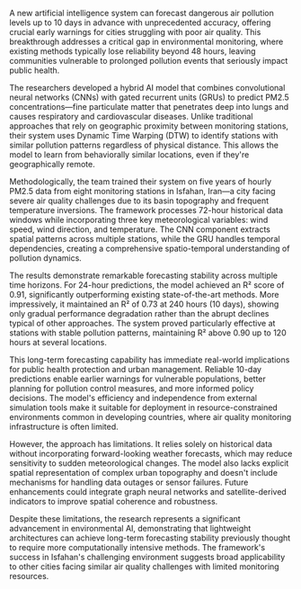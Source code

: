 A new artificial intelligence system can forecast dangerous air pollution levels up to 10 days in advance with unprecedented accuracy, offering crucial early warnings for cities struggling with poor air quality. This breakthrough addresses a critical gap in environmental monitoring, where existing methods typically lose reliability beyond 48 hours, leaving communities vulnerable to prolonged pollution events that seriously impact public health.

The researchers developed a hybrid AI model that combines convolutional neural networks (CNNs) with gated recurrent units (GRUs) to predict PM2.5 concentrations—fine particulate matter that penetrates deep into lungs and causes respiratory and cardiovascular diseases. Unlike traditional approaches that rely on geographic proximity between monitoring stations, their system uses Dynamic Time Warping (DTW) to identify stations with similar pollution patterns regardless of physical distance. This allows the model to learn from behaviorally similar locations, even if they're geographically remote.

Methodologically, the team trained their system on five years of hourly PM2.5 data from eight monitoring stations in Isfahan, Iran—a city facing severe air quality challenges due to its basin topography and frequent temperature inversions. The framework processes 72-hour historical data windows while incorporating three key meteorological variables: wind speed, wind direction, and temperature. The CNN component extracts spatial patterns across multiple stations, while the GRU handles temporal dependencies, creating a comprehensive spatio-temporal understanding of pollution dynamics.

The results demonstrate remarkable forecasting stability across multiple time horizons. For 24-hour predictions, the model achieved an R² score of 0.91, significantly outperforming existing state-of-the-art methods. More impressively, it maintained an R² of 0.73 at 240 hours (10 days), showing only gradual performance degradation rather than the abrupt declines typical of other approaches. The system proved particularly effective at stations with stable pollution patterns, maintaining R² above 0.90 up to 120 hours at several locations.

This long-term forecasting capability has immediate real-world implications for public health protection and urban management. Reliable 10-day predictions enable earlier warnings for vulnerable populations, better planning for pollution control measures, and more informed policy decisions. The model's efficiency and independence from external simulation tools make it suitable for deployment in resource-constrained environments common in developing countries, where air quality monitoring infrastructure is often limited.

However, the approach has limitations. It relies solely on historical data without incorporating forward-looking weather forecasts, which may reduce sensitivity to sudden meteorological changes. The model also lacks explicit spatial representation of complex urban topography and doesn't include mechanisms for handling data outages or sensor failures. Future enhancements could integrate graph neural networks and satellite-derived indicators to improve spatial coherence and robustness.

Despite these limitations, the research represents a significant advancement in environmental AI, demonstrating that lightweight architectures can achieve long-term forecasting stability previously thought to require more computationally intensive methods. The framework's success in Isfahan's challenging environment suggests broad applicability to other cities facing similar air quality challenges with limited monitoring resources.